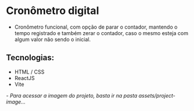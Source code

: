 # Cronômetro digital 

- Cronômetro funcional, com opção de parar o contador, mantendo o tempo registrado e também zerar o contador, caso o mesmo esteja com algum valor não sendo o inicial.

## Tecnologias:
- HTML / CSS
- ReactJS
- Vite

*- Para acessar a imagem do projeto, basta ir na pasta assets/project-image...*


